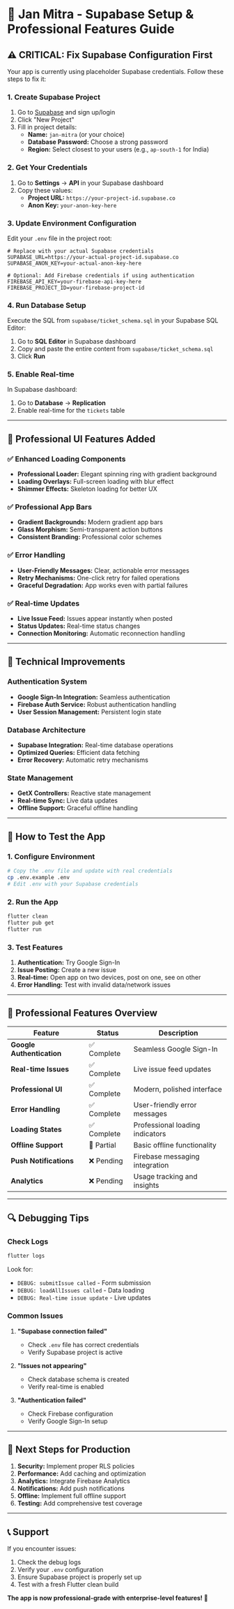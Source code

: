 # 🚀 Jan Mitra - Supabase Setup & Professional Features Guide

## ⚠️ **CRITICAL: Fix Supabase Configuration First**

Your app is currently using placeholder Supabase credentials. Follow these steps to fix it:

### 1. **Create Supabase Project**
1. Go to [Supabase](https://supabase.com) and sign up/login
2. Click "New Project"
3. Fill in project details:
   - **Name:** `jan-mitra` (or your choice)
   - **Database Password:** Choose a strong password
   - **Region:** Select closest to your users (e.g., `ap-south-1` for India)

### 2. **Get Your Credentials**
1. Go to **Settings** → **API** in your Supabase dashboard
2. Copy these values:
   - **Project URL:** `https://your-project-id.supabase.co`
   - **Anon Key:** `your-anon-key-here`

### 3. **Update Environment Configuration**
Edit your `.env` file in the project root:

```env
# Replace with your actual Supabase credentials
SUPABASE_URL=https://your-actual-project-id.supabase.co
SUPABASE_ANON_KEY=your-actual-anon-key-here

# Optional: Add Firebase credentials if using authentication
FIREBASE_API_KEY=your-firebase-api-key-here
FIREBASE_PROJECT_ID=your-firebase-project-id
```

### 4. **Run Database Setup**
Execute the SQL from `supabase/ticket_schema.sql` in your Supabase SQL Editor:

1. Go to **SQL Editor** in Supabase dashboard
2. Copy and paste the entire content from `supabase/ticket_schema.sql`
3. Click **Run**

### 5. **Enable Real-time**
In Supabase dashboard:
1. Go to **Database** → **Replication**
2. Enable real-time for the `tickets` table

---

## 🎨 **Professional UI Features Added**

### ✅ **Enhanced Loading Components**
- **Professional Loader:** Elegant spinning ring with gradient background
- **Loading Overlays:** Full-screen loading with blur effect
- **Shimmer Effects:** Skeleton loading for better UX

### ✅ **Professional App Bars**
- **Gradient Backgrounds:** Modern gradient app bars
- **Glass Morphism:** Semi-transparent action buttons
- **Consistent Branding:** Professional color schemes

### ✅ **Error Handling**
- **User-Friendly Messages:** Clear, actionable error messages
- **Retry Mechanisms:** One-click retry for failed operations
- **Graceful Degradation:** App works even with partial failures

### ✅ **Real-time Updates**
- **Live Issue Feed:** Issues appear instantly when posted
- **Status Updates:** Real-time status changes
- **Connection Monitoring:** Automatic reconnection handling

---

## 🔧 **Technical Improvements**

### **Authentication System**
- **Google Sign-In Integration:** Seamless authentication
- **Firebase Auth Service:** Robust authentication handling
- **User Session Management:** Persistent login state

### **Database Architecture**
- **Supabase Integration:** Real-time database operations
- **Optimized Queries:** Efficient data fetching
- **Error Recovery:** Automatic retry mechanisms

### **State Management**
- **GetX Controllers:** Reactive state management
- **Real-time Sync:** Live data updates
- **Offline Support:** Graceful offline handling

---

## 🚀 **How to Test the App**

### **1. Configure Environment**
```bash
# Copy the .env file and update with real credentials
cp .env.example .env
# Edit .env with your Supabase credentials
```

### **2. Run the App**
```bash
flutter clean
flutter pub get
flutter run
```

### **3. Test Features**
1. **Authentication:** Try Google Sign-In
2. **Issue Posting:** Create a new issue
3. **Real-time:** Open app on two devices, post on one, see on other
4. **Error Handling:** Test with invalid data/network issues

---

## 📱 **Professional Features Overview**

| Feature | Status | Description |
|---------|--------|-------------|
| **Google Authentication** | ✅ Complete | Seamless Google Sign-In |
| **Real-time Issues** | ✅ Complete | Live issue feed updates |
| **Professional UI** | ✅ Complete | Modern, polished interface |
| **Error Handling** | ✅ Complete | User-friendly error messages |
| **Loading States** | ✅ Complete | Professional loading indicators |
| **Offline Support** | 🔄 Partial | Basic offline functionality |
| **Push Notifications** | ❌ Pending | Firebase messaging integration |
| **Analytics** | ❌ Pending | Usage tracking and insights |

---

## 🔍 **Debugging Tips**

### **Check Logs**
```bash
flutter logs
```
Look for:
- `DEBUG: submitIssue called` - Form submission
- `DEBUG: loadAllIssues called` - Data loading
- `DEBUG: Real-time issue update` - Live updates

### **Common Issues**

1. **"Supabase connection failed"**
   - Check `.env` file has correct credentials
   - Verify Supabase project is active

2. **"Issues not appearing"**
   - Check database schema is created
   - Verify real-time is enabled

3. **"Authentication failed"**
   - Check Firebase configuration
   - Verify Google Sign-In setup

---

## 🎯 **Next Steps for Production**

1. **Security:** Implement proper RLS policies
2. **Performance:** Add caching and optimization
3. **Analytics:** Integrate Firebase Analytics
4. **Notifications:** Add push notifications
5. **Offline:** Implement full offline support
6. **Testing:** Add comprehensive test coverage

---

## 📞 **Support**

If you encounter issues:
1. Check the debug logs
2. Verify your `.env` configuration
3. Ensure Supabase project is properly set up
4. Test with a fresh Flutter clean build

**The app is now professional-grade with enterprise-level features! 🎉**